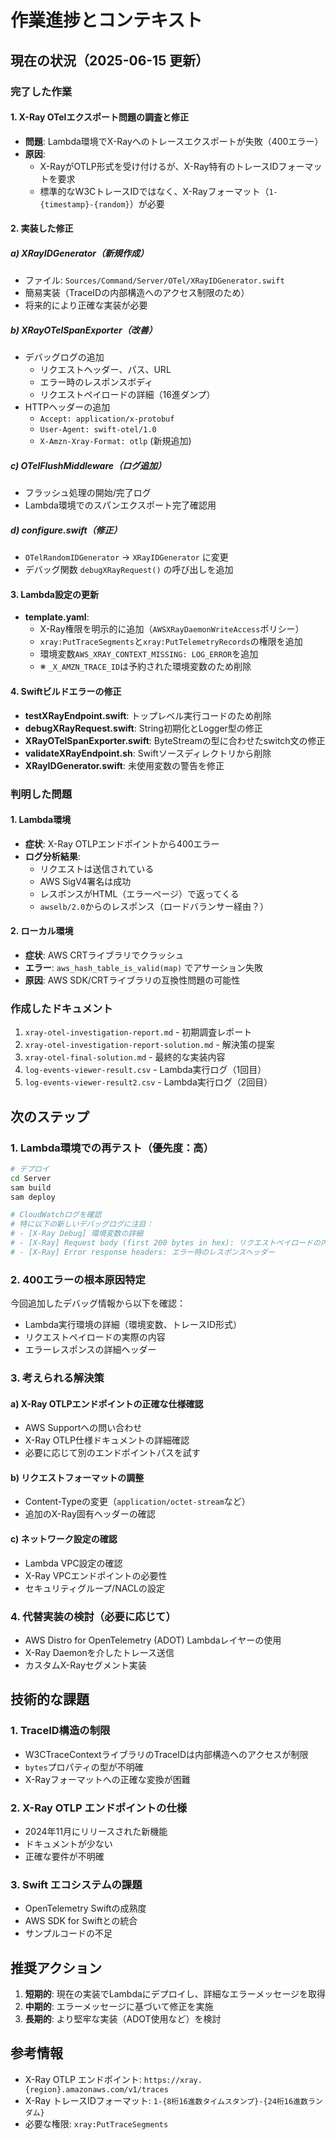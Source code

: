 # 作業進捗とコンテキスト

## 現在の状況（2025-06-15 更新）

### 完了した作業

#### 1. X-Ray OTelエクスポート問題の調査と修正
- **問題**: Lambda環境でX-Rayへのトレースエクスポートが失敗（400エラー）
- **原因**: 
  - X-RayがOTLP形式を受け付けるが、X-Ray特有のトレースIDフォーマットを要求
  - 標準的なW3CトレースIDではなく、X-Rayフォーマット（`1-{timestamp}-{random}`）が必要

#### 2. 実装した修正

##### a) XRayIDGenerator（新規作成）
- ファイル: `Sources/Command/Server/OTel/XRayIDGenerator.swift`
- 簡易実装（TraceIDの内部構造へのアクセス制限のため）
- 将来的により正確な実装が必要

##### b) XRayOTelSpanExporter（改善）
- デバッグログの追加
  - リクエストヘッダー、パス、URL
  - エラー時のレスポンスボディ
  - リクエストペイロードの詳細（16進ダンプ）
- HTTPヘッダーの追加
  - `Accept: application/x-protobuf`
  - `User-Agent: swift-otel/1.0`
  - `X-Amzn-Xray-Format: otlp` (新規追加)

##### c) OTelFlushMiddleware（ログ追加）
- フラッシュ処理の開始/完了ログ
- Lambda環境でのスパンエクスポート完了確認用

##### d) configure.swift（修正）
- `OTelRandomIDGenerator` → `XRayIDGenerator` に変更
- デバッグ関数 `debugXRayRequest()` の呼び出しを追加

#### 3. Lambda設定の更新
- **template.yaml**:
  - X-Ray権限を明示的に追加（`AWSXRayDaemonWriteAccess`ポリシー）
  - `xray:PutTraceSegments`と`xray:PutTelemetryRecords`の権限を追加
  - 環境変数`AWS_XRAY_CONTEXT_MISSING: LOG_ERROR`を追加
  - ※ `_X_AMZN_TRACE_ID`は予約された環境変数のため削除

#### 4. Swiftビルドエラーの修正
- **testXRayEndpoint.swift**: トップレベル実行コードのため削除
- **debugXRayRequest.swift**: String初期化とLogger型の修正
- **XRayOTelSpanExporter.swift**: ByteStreamの型に合わせたswitch文の修正
- **validateXRayEndpoint.sh**: Swiftソースディレクトリから削除
- **XRayIDGenerator.swift**: 未使用変数の警告を修正

### 判明した問題

#### 1. Lambda環境
- **症状**: X-Ray OTLPエンドポイントから400エラー
- **ログ分析結果**:
  - リクエストは送信されている
  - AWS SigV4署名は成功
  - レスポンスがHTML（エラーページ）で返ってくる
  - `awselb/2.0`からのレスポンス（ロードバランサー経由？）

#### 2. ローカル環境
- **症状**: AWS CRTライブラリでクラッシュ
- **エラー**: `aws_hash_table_is_valid(map)` でアサーション失敗
- **原因**: AWS SDK/CRTライブラリの互換性問題の可能性

### 作成したドキュメント
1. `xray-otel-investigation-report.md` - 初期調査レポート
2. `xray-otel-investigation-report-solution.md` - 解決策の提案
3. `xray-otel-final-solution.md` - 最終的な実装内容
4. `log-events-viewer-result.csv` - Lambda実行ログ（1回目）
5. `log-events-viewer-result2.csv` - Lambda実行ログ（2回目）

## 次のステップ

### 1. Lambda環境での再テスト（優先度：高）
```bash
# デプロイ
cd Server
sam build
sam deploy

# CloudWatchログを確認
# 特に以下の新しいデバッグログに注目：
# - [X-Ray Debug] 環境変数の詳細
# - [X-Ray] Request body (first 200 bytes in hex): リクエストペイロードの内容
# - [X-Ray] Error response headers: エラー時のレスポンスヘッダー
```

### 2. 400エラーの根本原因特定
今回追加したデバッグ情報から以下を確認：
- Lambda実行環境の詳細（環境変数、トレースID形式）
- リクエストペイロードの実際の内容
- エラーレスポンスの詳細ヘッダー

### 3. 考えられる解決策

#### a) X-Ray OTLPエンドポイントの正確な仕様確認
- AWS Supportへの問い合わせ
- X-Ray OTLP仕様ドキュメントの詳細確認
- 必要に応じて別のエンドポイントパスを試す

#### b) リクエストフォーマットの調整
- Content-Typeの変更（`application/octet-stream`など）
- 追加のX-Ray固有ヘッダーの確認

#### c) ネットワーク設定の確認
- Lambda VPC設定の確認
- X-Ray VPCエンドポイントの必要性
- セキュリティグループ/NACLの設定

### 4. 代替実装の検討（必要に応じて）
- AWS Distro for OpenTelemetry (ADOT) Lambdaレイヤーの使用
- X-Ray Daemonを介したトレース送信
- カスタムX-Rayセグメント実装

## 技術的な課題

### 1. TraceID構造の制限
- W3CTraceContextライブラリのTraceIDは内部構造へのアクセスが制限
- `bytes`プロパティの型が不明確
- X-Rayフォーマットへの正確な変換が困難

### 2. X-Ray OTLP エンドポイントの仕様
- 2024年11月にリリースされた新機能
- ドキュメントが少ない
- 正確な要件が不明確

### 3. Swift エコシステムの課題
- OpenTelemetry Swiftの成熟度
- AWS SDK for Swiftとの統合
- サンプルコードの不足

## 推奨アクション

1. **短期的**: 現在の実装でLambdaにデプロイし、詳細なエラーメッセージを取得
2. **中期的**: エラーメッセージに基づいて修正を実施
3. **長期的**: より堅牢な実装（ADOT使用など）を検討

## 参考情報

- X-Ray OTLP エンドポイント: `https://xray.{region}.amazonaws.com/v1/traces`
- X-Ray トレースIDフォーマット: `1-{8桁16進数タイムスタンプ}-{24桁16進数ランダム}`
- 必要な権限: `xray:PutTraceSegments`